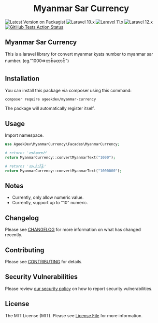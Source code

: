 <h1 align="center">Myanmar Sar Currency</h1>

[![Latest Version on Packagist](https://img.shields.io/packagist/v/ageekdev/myanmar-currency.svg?style=flat-square)](https://packagist.org/packages/ageekdev/myanmar-currency)
[![Laravel 10.x](https://img.shields.io/badge/Laravel-10.x-red.svg?style=flat-square)](https://laravel.com/docs/10.x)
[![Laravel 11.x](https://img.shields.io/badge/Laravel-11.x-red.svg?style=flat-square)](https://laravel.com/docs/11.x)
[![Laravel 12.x](https://img.shields.io/badge/Laravel-12.x-red.svg?style=flat-square)](https://laravel.com/docs/12.x)
[![GitHub Tests Action Status](https://img.shields.io/github/actions/workflow/status/ageekdev/myanmar-currency/run-tests.yml?label=tests&style=flat-square)](https://github.com/ageekdev/myanmar-currency/actions)

## Myanmar Sar Currency

This is a laravel library for convert myanmar kyats number to myanmar sar number.
(eg."1000=>တစ်ထောင်")

## Installation

You can install this package via composer using this command:

```bash
composer require ageekdev/myanmar-currency
```

The package will automatically register itself.

## Usage

Import namespace.

```php
use AgeekDev\MyanmarCurrency\Facades\MyanmarCurrency;
```

```php
# returns 'တစ်ထောင်'
return MyanmarCurrency::convertMyanmarText("1000");

# returns 'ဆယ်သိန်း'
return MyanmarCurrency::convertMyanmarText("1000000");
```

## Notes

- Currently, only allow numeric value.
- Currently, support up to "10" numeric.

## Changelog

Please see [CHANGELOG](CHANGELOG.md) for more information on what has changed recently.

## Contributing

Please see [CONTRIBUTING](.github/CONTRIBUTING.md) for details.

## Security Vulnerabilities

Please review [our security policy](../../security/policy) on how to report security vulnerabilities.

## License

The MIT License (MIT). Please see [License File](LICENSE.md) for more information.
